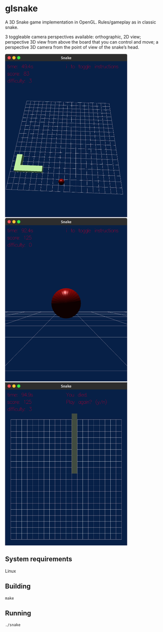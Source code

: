 # glsnake

A 3D Snake game implementation in OpenGL. Rules/gameplay as in classic snake.

3 toggleable camera perspectives available: orthographic, 2D view; perspective 3D view from above the board that you can control and move; a perspective 3D camera from the point of view of the snake’s head.   
<p float="left">
  <img src="./screenshots/screenshot1.png" width="400px" />
  <img src="./screenshots/screenshot2.png" width="400px" />
  <img src="./screenshots/screenshot3.png" width="400px" />
</p>


## System requirements
Linux 

## Building
```
make
```

## Running
```
./snake
```
